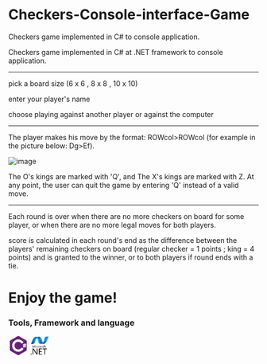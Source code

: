 # Checkers-Console-interface-Game
Checkers game implemented in C# to console application.

Checkers game implemented in C# at .NET framework to console application.
<hr/>

pick a board size (6 x 6 , 8 x 8 , 10 x 10)

enter your player's name

choose playing against another player or against the computer

<hr/>

The player makes his move by the format: ROWcol>ROWcol (for example in the picture below: Dg>Ef).

![image](https://github.com/user-attachments/assets/2e840dcd-a301-47bb-999d-3262759241ff)


The O's kings are marked with 'Q', and The X's kings are marked with Z.
At any point, the user can quit the game by entering 'Q' instead of a valid move.
<hr/>

Each round is over when there are no more checkers on board for some player,
or when there are no more legal moves for both players.

score is calculated in each round's end as the difference between the players' remaining checkers on board
(regular checker = 1 points ; king = 4 points) and is granted to the winner,
or to both players if round ends with a tie.

# Enjoy the game! 
### Tools, Framework and language
<div>
    <img src="https://github.com/devicons/devicon/blob/master/icons/csharp/csharp-plain.svg" title="C#" **alt="C#" width="40" height="40"/>
    <img src="https://github.com/devicons/devicon/blob/master/icons/dot-net/dot-net-original-wordmark.svg" title=".NET" **alt=".NET" width="40" height="40"/>
</div>
